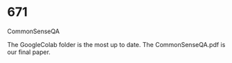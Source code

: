 # 671
CommonSenseQA

The GoogleColab folder is the most up to date.
The CommonSenseQA.pdf is our final paper.
